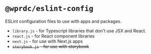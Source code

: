 # `@wprdc/eslint-config`

ESLint configuration files to use with apps and packages.

- `library.js` - for Typescript libraries that don't use JSX and React.
- `react.js` - for React component libraries
- `next.js` - for use with Next.js apps
- ~~`storybook.js` - for use with storybook~~


